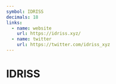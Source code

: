 ```yaml
---
symbol: IDRISS
decimals: 18
links:
  - name: website
    url: https://idriss.xyz/
  - name: twitter
    url: https://twitter.com/idriss_xyz
---
```


# IDRISS
